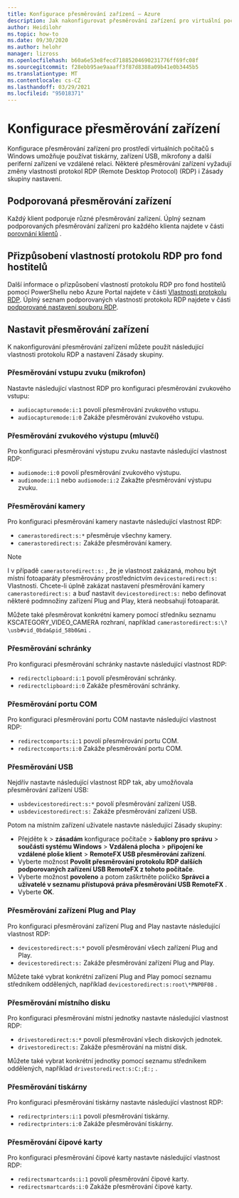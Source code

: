 ```yaml
---
title: Konfigurace přesměrování zařízení – Azure
description: Jak nakonfigurovat přesměrování zařízení pro virtuální počítač s Windows
author: Heidilohr
ms.topic: how-to
ms.date: 09/30/2020
ms.author: helohr
manager: lizross
ms.openlocfilehash: b60a6e53e8fecd71885204690231776ff69fc08f
ms.sourcegitcommit: f28ebb95ae9aaaff3f87d8388a09b41e0b3445b5
ms.translationtype: MT
ms.contentlocale: cs-CZ
ms.lasthandoff: 03/29/2021
ms.locfileid: "95018371"
---
```

# <a name="configure-device-redirections"></a>Konfigurace přesměrování zařízení

Konfigurace přesměrování zařízení pro prostředí virtuálních počítačů s Windows umožňuje používat tiskárny, zařízení USB, mikrofony a další periferní zařízení ve vzdálené relaci. Některé přesměrování zařízení vyžadují změny vlastností protokol RDP (Remote Desktop Protocol) (RDP) i Zásady skupiny nastavení.

## <a name="supported-device-redirections"></a>Podporovaná přesměrování zařízení

Každý klient podporuje různé přesměrování zařízení. Úplný seznam podporovaných přesměrování zařízení pro každého klienta najdete v části [porovnání klientů](/windows-server/remote/remote-desktop-services/clients/remote-desktop-app-compare) .

## <a name="customizing-rdp-properties-for-a-host-pool"></a>Přizpůsobení vlastností protokolu RDP pro fond hostitelů

Další informace o přizpůsobení vlastností protokolu RDP pro fond hostitelů pomocí PowerShellu nebo Azure Portal najdete v části [Vlastnosti protokolu RDP](customize-rdp-properties.md). Úplný seznam podporovaných vlastností protokolu RDP najdete v části [podporované nastavení souboru RDP](/windows-server/remote/remote-desktop-services/clients/rdp-files?context=%2fazure%2fvirtual-desktop%2fcontext%2fcontext).

## <a name="setup-device-redirections"></a>Nastavit přesměrování zařízení

K nakonfigurování přesměrování zařízení můžete použít následující vlastnosti protokolu RDP a nastavení Zásady skupiny.

### <a name="audio-input-microphone-redirection"></a>Přesměrování vstupu zvuku (mikrofon)

Nastavte následující vlastnost RDP pro konfiguraci přesměrování zvukového vstupu:

- `audiocapturemode:i:1` povolí přesměrování zvukového vstupu.
- `audiocapturemode:i:0` Zakáže přesměrování zvukového vstupu.

### <a name="audio-output-speaker-redirection"></a>Přesměrování zvukového výstupu (mluvčí)

Pro konfiguraci přesměrování výstupu zvuku nastavte následující vlastnost RDP:

- `audiomode:i:0` povolí přesměrování zvukového výstupu.
- `audiomode:i:1` nebo `audiomode:i:2` Zakažte přesměrování výstupu zvuku.

### <a name="camera-redirection"></a>Přesměrování kamery

Pro konfiguraci přesměrování kamery nastavte následující vlastnost RDP:

- `camerastoredirect:s:*` přesměruje všechny kamery.
- `camerastoredirect:s:` Zakáže přesměrování kamery.

>[!NOTE]
>I v případě `camerastoredirect:s:` , že je vlastnost zakázaná, mohou být místní fotoaparáty přesměrovány prostřednictvím `devicestoredirect:s:` Vlastnosti. Chcete-li úplně zakázat nastavení přesměrování kamery `camerastoredirect:s:` a buď nastavit `devicestoredirect:s:` nebo definovat některé podmnožiny zařízení Plug and Play, která neobsahují fotoaparát.

Můžete také přesměrovat konkrétní kamery pomocí středníku seznamu KSCATEGORY_VIDEO_CAMERA rozhraní, například `camerastoredirect:s:\?\usb#vid_0bda&pid_58b0&mi` . 

### <a name="clipboard-redirection"></a>Přesměrování schránky

Pro konfiguraci přesměrování schránky nastavte následující vlastnost RDP:

- `redirectclipboard:i:1` povolí přesměrování schránky.
- `redirectclipboard:i:0` Zakáže přesměrování schránky.

### <a name="com-port-redirections"></a>Přesměrování portu COM

Pro konfiguraci přesměrování portu COM nastavte následující vlastnost RDP:

- `redirectcomports:i:1` povolí přesměrování portu COM.
- `redirectcomports:i:0` Zakáže přesměrování portu COM.

### <a name="usb-redirection"></a>Přesměrování USB

Nejdřív nastavte následující vlastnost RDP tak, aby umožňovala přesměrování zařízení USB:

- `usbdevicestoredirect:s:*` povolí přesměrování zařízení USB.
- `usbdevicestoredirect:s:` Zakáže přesměrování zařízení USB.

Potom na místním zařízení uživatele nastavte následující Zásady skupiny:

- Přejděte k   >  **zásadám** konfigurace počítače >  **šablony pro správu**  >  **součásti systému Windows**  >  **Vzdálená plocha**  >  **připojení ke vzdálené ploše klient**  >  **RemoteFX USB přesměrování zařízení**.
- Vyberte možnost **Povolit přesměrování protokolu RDP dalších podporovaných zařízení USB RemoteFX z tohoto počítače**.
- Vyberte možnost **povoleno** a potom zaškrtněte políčko **Správci a uživatelé v seznamu přístupová práva přesměrování USB RemoteFX** .
- Vyberte **OK**.

### <a name="plug-and-play-device-redirection"></a>Přesměrování zařízení Plug and Play

Pro konfiguraci přesměrování zařízení Plug and Play nastavte následující vlastnost RDP:

- `devicestoredirect:s:*` povolí přesměrování všech zařízení Plug and Play.
- `devicestoredirect:s:` Zakáže přesměrování zařízení Plug and Play.

Můžete také vybrat konkrétní zařízení Plug and Play pomocí seznamu středníkem oddělených, například `devicestoredirect:s:root\*PNP0F08` .

### <a name="local-drive-redirection"></a>Přesměrování místního disku

Pro konfiguraci přesměrování místní jednotky nastavte následující vlastnost RDP:

- `drivestoredirect:s:*` povolí přesměrování všech diskových jednotek.
- `drivestoredirect:s:` Zakáže přesměrování na místní disk.

Můžete také vybrat konkrétní jednotky pomocí seznamu středníkem oddělených, například `drivestoredirect:s:C:;E:;` .

### <a name="printer-redirection"></a>Přesměrování tiskárny

Pro konfiguraci přesměrování tiskárny nastavte následující vlastnost RDP:

- `redirectprinters:i:1` povolí přesměrování tiskárny.
- `redirectprinters:i:0` Zakáže přesměrování tiskárny.

### <a name="smart-card-redirection"></a>Přesměrování čipové karty

Pro konfiguraci přesměrování čipové karty nastavte následující vlastnost RDP:

- `redirectsmartcards:i:1` povolí přesměrování čipové karty.
- `redirectsmartcards:i:0` Zakáže přesměrování čipové karty.